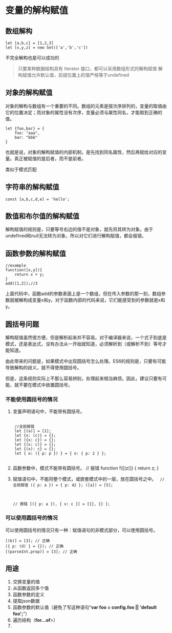 # 变量的解构赋值
## 数组解构
    let [a,b,c] = [1,2,3]
    let [x,y,z] = new Set(['a','b','c'])
不完全解构也是可以成功的
>只要某种数据结构具有 Iterator 接口，都可以采用数组形式的解构赋值
>解构赋值允许默认值，前提位置上的值严格等于undefined

## 对象的解构赋值
对象的解构与数组有一个重要的不同。数组的元素是按次序排列的，变量的取值由它的位置决定；而对象的属性没有次序，变量必须与属性同名，才能取到正确的值。

    let {foo,bar} = {
        foo: "aaa",
        bar: "bbb"
    } 

也就是说，对象的解构赋值的内部机制，是先找到同名属性，然后再赋给对应的变量。真正被赋值的是后者，而不是前者。

类似于模式匹配

## 字符串的解构赋值

    const [a,b,c,d,e] = 'hello';

## 数值和布尔值的解构赋值
解构赋值的规则是，只要等号右边的值不是对象，就先将其转为对象。由于undefined和null无法转为对象，所以对它们进行解构赋值，都会报错。

## 函数参数的解构赋值

    //example
    function([x,y]){
        return x + y;
    }
    add([1,2]);//3

上面代码中，函数add的参数表面上是一个数组，但在传入参数的那一刻，数组参数就被解构成变量x和y。对于函数内部的代码来说，它们能感受到的参数就是x和y。


## 圆括号问题
解构赋值虽然很方便，但是解析起来并不容易。对于编译器来说，一个式子到底是模式，还是表达式，没有办法从一开始就知道，必须解析到（或解析不到）等号才能知道。

由此带来的问题是，如果模式中出现圆括号怎么处理。ES6的规则是，只要有可能导致解构的歧义，就不得使用圆括号。

但是，这条规则实际上不那么容易辨别，处理起来相当麻烦。因此，建议只要有可能，就不要在模式中放置圆括号。

### 不能使用圆括号的情况
1. 变量声明语句中，不能带有圆括号。
<code>
    //全部报错
    let [(a)] = [1];
    let {x: (c)} = {};
    let ({x: c}) = {};
    let {(x: c)} = {};
    let {(x): c} = {};
    let { o: ({ p: p }) } = { o: { p: 2 } };

</code>


2. 函数参数中，模式不能带有圆括号。
    // 报错
    function f([(z)]) { return z; }
3. 赋值语句中，不能将整个模式，或嵌套模式中的一层，放在圆括号之中。
    <code>
    // 全部报错
    ({ p: a }) = { p: 42 };
    ([a]) = [5];

    //  报错
    [({ p: a }), { x: c }] = [{}, {} ]; 
    </code>


### 可以使用圆括号的情况
可以使用圆括号的情况只有一种：赋值语句的非模式部分，可以使用圆括号。

    [(b)] = [3]; // 正确
    ({ p: (d) } = {}); // 正确
    [(parseInt.prop)] = [3]; // 正确


## 用途
1. 交换变量的值
2. 从函数返回多个值
3. 函数参数的定义
4. 提取json数据
5. 函数参数的默认值（避免了写这种语句“<strong>var foo = config.foo || 'default foo';</strong>”）
6. 遍历结构（<strong>for...of</strong>>）
7. 
